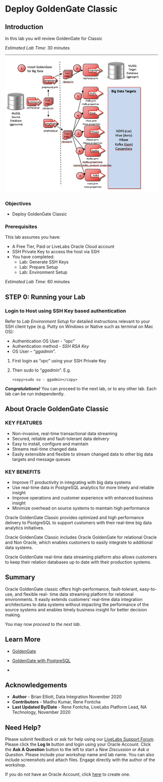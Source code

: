 # Deploy GoldenGate Classic

## Introduction

In this lab you will review GoldenGate for Classic

*Estimated Lab Time*:  30 minutes

  ![](./images/image110_1.png " ")

### Objectives
- Deploy GoldenGate Classic

### Prerequisites
This lab assumes you have:
- A Free Tier, Paid or LiveLabs Oracle Cloud account
- SSH Private Key to access the host via SSH
- You have completed:
    - Lab: Generate SSH Keys
    - Lab: Prepare Setup
    - Lab: Environment Setup


*Estimated Lab Time*:  60 minutes

## **STEP 0:** Running your Lab
### Login to Host using SSH Key based authentication
Refer to *Lab Environment Setup* for detailed instructions relevant to your SSH client type (e.g. Putty on Windows or Native such as terminal on Mac OS):
  - Authentication OS User - “*opc*”
  - Authentication method - *SSH RSA Key*
  - OS User – “*ggadmin*”.

1. First login as “*opc*” using your SSH Private Key

2. Then sudo to “*ggadmin*”. E.g.

    ```
    <copy>sudo su - ggadmin</copy>
    ```

***Congratulations!*** You can proceed to the next lab, or to any other lab. Each lab can be run independently.

## About Oracle GoldenGate Classic

### KEY FEATURES

  - Non-invasive, real-time transactional data streaming
  - Secured, reliable and fault-tolerant data delivery
  - Easy to install, configure and maintain
  - Streams real-time changed data
  - Easily extensible and flexible to stream changed data to other big data targets and message queues

### KEY BENEFITS

  - Improve IT productivity in integrating with big data systems
  - Use real-time data in PostgreSQL analytics for more timely and reliable insight
  - Improve operations and customer experience with enhanced business insight
  - Minimize overhead on source systems to maintain high performance

Oracle GoldenGate Classic provides optimized and high performance delivery to PsotgreSQL to support customers with their real-time big data analytics initiatives.

Oracle GoldenGate Classic includes Oracle GoldenGate for relational Oracle and Non Oracle, which enables customers to easily integrate to additional data systems.

Oracle GoldenGate real-time data streaming platform also allows customers to keep their relation databases up to date with their production systems.

## Summary

Oracle GoldenGate classic offers high-performance, fault-tolerant, easy-to-use, and flexible real- time data streaming platform for relational environments. It easily extends customers’ real-time data
integration architectures to data systems without impacting the performance of the source systems and enables timely business insight for better decision making.

You may now *proceed to the next lab*.

## Learn More

* [GoldenGate](https://www.oracle.com/middleware/data-integration/goldengate/")

* [GoldenGate with PostgreSQL](https://docs.oracle.com/en/middleware/goldengate/core/19.1/gghdb/using-oracle-goldengate-postgresql.html/")
*
## Acknowledgements
* **Author** - Brian Elliott, Data Integration  November 2020
* **Contributors** - Madhu Kumar, Rene Fontcha
* **Last Updated By/Date** - Rene Fontcha, LiveLabs Platform Lead, NA Technology, November 2020

## Need Help?
Please submit feedback or ask for help using our [LiveLabs Support Forum](https://community.oracle.com/tech/developers/categories/livelabsdiscussions). Please click the **Log In** button and login using your Oracle Account. Click the **Ask A Question** button to the left to start a *New Discussion* or *Ask a Question*.  Please include your workshop name and lab name.  You can also include screenshots and attach files.  Engage directly with the author of the workshop.

If you do not have an Oracle Account, click [here](https://profile.oracle.com/myprofile/account/create-account.jspx) to create one.
